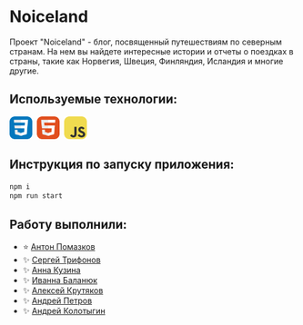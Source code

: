 # Noiceland

Проект "Noiceland" - блог, посвященный путешествиям по северным странам. На нем вы найдете интересные истории и отчеты о поездках в страны, такие как Норвегия, Швеция, Финляндия, Исландия и многие другие. 

## Используемые технологии:

<div>
  <img src="https://raw.githubusercontent.com/tandpfun/skill-icons/a50fa57465e82a1147fa512fb3d64cc5902df578/icons/CSS.svg"  title="CSS3" alt="CSS" width="40" height="40"/>&nbsp;
  <img src="https://raw.githubusercontent.com/tandpfun/skill-icons/a50fa57465e82a1147fa512fb3d64cc5902df578/icons/HTML.svg" title="HTML5" alt="HTML" width="40" height="40"/>&nbsp;
  <img src="https://raw.githubusercontent.com/tandpfun/skill-icons/59059d9d1a2c092696dc66e00931cc1181a4ce1f/icons/JavaScript.svg" title="JavaScript" alt="JavaScript" width="40" height="40"/>&nbsp;
</div>

## Инструкция по запуску приложения:
```BASH
npm i
npm run start 
```

## Работу выполнили:

- ⭐️ [Антон Помазков](https://github.com/pomazkovanton)
- ✨ [Сергей Трифонов](https://github.com/P1xelST)
- ✨ [Анна Кузина](https://github.com/KuzinaAnna)
- ✨ [Иванна Баланюк](https://github.com/IvannaBalanyuk)
- ✨ [Алексей Крутяков](https://github.com/AlexeyKrutiakov)
- ✨ [Андрей Петров](https://github.com/petrov-andrey-dev)
- ✨ [Андрей Колотыгин](https://github.com/Kolotygin57)
